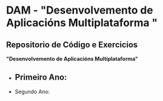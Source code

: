 # DAM  - __"Desenvolvemento de Aplicacións Multiplataforma "__

## Repositorio de Código e Exercicios
__"Desenvolvemento de Aplicacións Multiplataforma"__

  - Primeiro Ano:
    - 
  - Segundo Ano:
